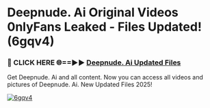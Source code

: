 # Deepnude. Ai Original Videos 0nlyFans Leaked - Files Updated! (6gqv4)

<h3>🔴 CLICK HERE 🌐==►► <a href="https://tinyurl.com/y5r63du9" rel="nofollow">Deepnude. Ai Updated Files</a></h3>

Get Deepnude. Ai and all content. Now you can access all videos and pictures of Deepnude. Ai. New Updated Files 2025!

[![6gqv4](https://i.imgur.com/UVo9nyh.gif)](https://tinyurl.com/y5r63du9)